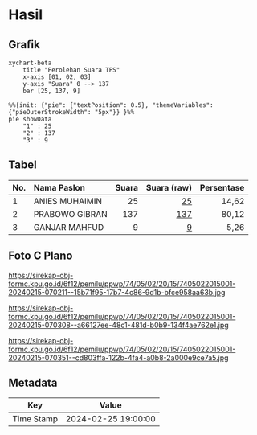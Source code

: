 # Hasil

## Grafik

```mermaid
xychart-beta
    title "Perolehan Suara TPS"
    x-axis [01, 02, 03]
    y-axis "Suara" 0 --> 137
    bar [25, 137, 9]
```

```mermaid
%%{init: {"pie": {"textPosition": 0.5}, "themeVariables": {"pieOuterStrokeWidth": "5px"}} }%%
pie showData
    "1" : 25
    "2" : 137
    "3" : 9
```

## Tabel

| No. | Nama Paslon    | Suara | Suara (raw) | Persentase |
|:--- |:-------------- | -----:| -----------:| ----------:|
| 1   | ANIES MUHAIMIN | 25    | [25][p-1]   | 14,62      |
| 2   | PRABOWO GIBRAN | 137   | [137][p-2]  | 80,12      |
| 3   | GANJAR MAHFUD  | 9     | [9][p-3]    | 5,26       |


[p-1]: https://github.com/gigit-pemilu/pemilu-2024-74-sulawesi-tenggara/blob/main/pilpres/hitung-suara/sub/74-sulawesi-tenggara/sub/05-konawe-selatan/sub/02-angata/sub/2015-lamoeri/sub/001-tps/sub/paslon-1.txt
[p-2]: https://github.com/gigit-pemilu/pemilu-2024-74-sulawesi-tenggara/blob/main/pilpres/hitung-suara/sub/74-sulawesi-tenggara/sub/05-konawe-selatan/sub/02-angata/sub/2015-lamoeri/sub/001-tps/sub/paslon-2.txt
[p-3]: https://github.com/gigit-pemilu/pemilu-2024-74-sulawesi-tenggara/blob/main/pilpres/hitung-suara/sub/74-sulawesi-tenggara/sub/05-konawe-selatan/sub/02-angata/sub/2015-lamoeri/sub/001-tps/sub/paslon-3.txt

## Foto C Plano

https://sirekap-obj-formc.kpu.go.id/6f12/pemilu/ppwp/74/05/02/20/15/7405022015001-20240215-070211--15b71f95-17b7-4c86-9d1b-bfce958aa63b.jpg

https://sirekap-obj-formc.kpu.go.id/6f12/pemilu/ppwp/74/05/02/20/15/7405022015001-20240215-070308--a66127ee-48c1-481d-b0b9-134f4ae762e1.jpg

https://sirekap-obj-formc.kpu.go.id/6f12/pemilu/ppwp/74/05/02/20/15/7405022015001-20240215-070351--cd803ffa-122b-4fa4-a0b8-2a000e9ce7a5.jpg


## Metadata

| Key        | Value               |
| ---------- | ------------------- |
| Time Stamp | 2024-02-25 19:00:00 |



